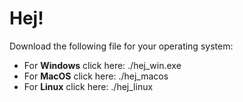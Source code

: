 # Hej!


Download the following file for your operating system:

  * For **Windows** click here: ./hej_win.exe
  * For **MacOS** click here: ./hej_macos
  * For **Linux** click here: ./hej_linux


